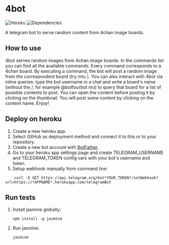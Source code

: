 # 4bot
![Heroku](https://heroku-badge.herokuapp.com/?app=fourbot&root=status&style=flat)
![Dependencies](https://david-dm.org/membersheep/4bot.svg)

A telegram bot to serve random content from 4chan image boards.

## How to use

4bot serves random images from 4chan image boards. In the commands list you can find all the available commands. Every command corresponds to a 4chan board. By executing a command, the bot will post a random image from the correspondent board (try /mu ).
You can also interact with 4bot via inline queries: type the bot username in a chat and write a board's name (without the /, for example @botfourbot mu) to query that board for a list of possible contents to post. You can open the content before posting it by clicking on the thumbnail. You will post some content by clicking on the content name.
Enjoy!

## Deploy on heroku

1. Create a new heroku app.
2. Select GitHub as deployment method and connect it to this or to your repository.
3. Create a new bot account with [BotFather](https://telegram.me/BotFather).
4. Go to your heroku app settings page and create TELEGRAM_USERNAME and TELEGRAM_TOKEN config vars with your bot's username and token.
5. Setup webhook manually from command line:
```
    curl -X GET https://api.telegram.org/bot*YOUR_TOKEN*/setWebhook?url=https://*APPNAME*.herokuapp.com/telegramBot
```

## Run tests
1. Install jasmine globally:
    ```
    npm install -g jasmine
    ```
2. Run jasmine:
    ```
    jasmine
    ```
